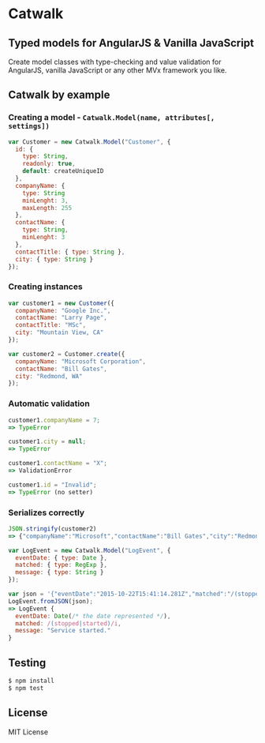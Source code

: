 # Catwalk

## Typed models for AngularJS & Vanilla JavaScript

Create model classes with type-checking and value validation for AngularJS,
vanilla JavaScript or any other MVx framework you like.

## Catwalk by example

### Creating a model - `Catwalk.Model(name, attributes[, settings])`

```javascript
var Customer = new Catwalk.Model("Customer", {
  id: {
    type: String,
    readonly: true,
    default: createUniqueID
  },
  companyName: {
    type: String
    minLenght: 3,
    maxLength: 255
  },
  contactName: {
    type: String,
    minLenght: 3
  },
  contactTitle: { type: String },
  city: { type: String }
});
```

### Creating instances

```javascript
var customer1 = new Customer({
  companyName: "Google Inc.",
  contactName: "Larry Page",
  contactTitle: "MSc",
  city: "Mountain View, CA"
});
```
```javascript
var customer2 = Customer.create({
  companyName: "Microsoft Corporation",
  contactName: "Bill Gates",
  city: "Redmond, WA"
});
```

### Automatic validation

```javascript
customer1.companyName = 7;
=> TypeError

customer1.city = null;
=> TypeError

customer1.contactName = "X";
=> ValidationError

customer1.id = "Invalid";
=> TypeError (no setter)
```

### Serializes correctly

```javascript
JSON.stringify(customer2)
=> {"companyName":"Microsoft","contactName":"Bill Gates","city":"Redmond, WA"}
```

```javascript
var LogEvent = new Catwalk.Model("LogEvent", {
  eventDate: { type: Date },
  matched: { type: RegExp },
  message: { type: String }
});

var json = '{"eventDate":"2015-10-22T15:41:14.281Z","matched":"/(stopped|started)/i","message":"Service started"}';
LogEvent.fromJSON(json);
=> LogEvent {
  eventDate: Date(/* the date represented */),
  matched: /(stopped|started)/i,
  message: "Service started."
}
```

## Testing

```sh
$ npm install
$ npm test
```

## License

MIT License
